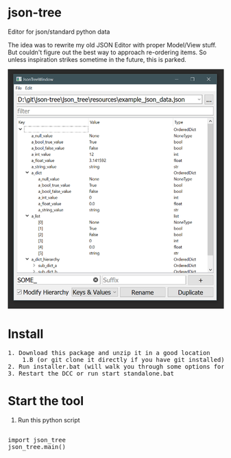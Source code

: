 # json-tree
Editor for json/standard python data

The idea was to rewrite my old JSON Editor with proper Model/View stuff. But couldn't figure out the best way to approach re-ordering items. So unless inspiration strikes sometime in the future, this is parked.

![tool header image](docs/header_image.png)


# Install

<pre>
1. Download this package and unzip it in a good location 
    1.B (or git clone it directly if you have git installed)
2. Run installer.bat (will walk you through some options for install)
3. Restart the DCC or run start_standalone.bat
</pre>

# Start the tool
1. Run this python script

<pre>

import json_tree
json_tree.main()

</pre>




